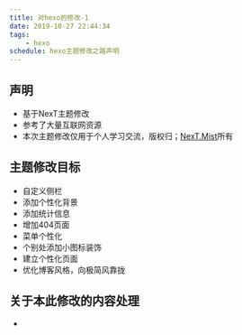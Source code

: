 ```yaml
---
title: 对hexo的修改-1
date: 2019-10-27 22:44:34
tags:
	- hexo
schedule: hexo主题修改之路声明
---
```

## 声明

- 基于NexT主题修改
- 参考了大量互联网资源
- 本次主题修改仅用于个人学习交流，版权归；[NexT.Mist](https://mist.theme-next.org/)所有

## 主题修改目标

- 自定义侧栏
- 添加个性化背景
- 添加统计信息
- 增加404页面
- 菜单个性化
- 个别处添加小图标装饰
- 建立个性化页面
- 优化博客风格，向极简风靠拢

## 关于本此修改的内容处理

- 